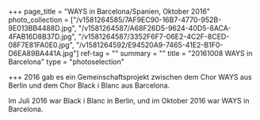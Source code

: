 +++
page_title = "WAYS in Barcelona/Spanien, Oktober 2016"
photo_collection = ["/v1581264585/7AF9EC90-16B7-4770-952B-9E013BB4488D.jpg", "/v1581264587/A68F26D5-9624-40D5-8ACA-4FAB16D8B37D.jpg", "/v1581264587/3352F6F7-06E2-4C2F-8CED-08F7E81FA0E0.jpg", "/v1581264592/E94520A9-7465-41E2-B1F0-D6EA89BA441A.jpg"]
ref-tag = ""
summary = ""
title = "20161008 WAYS in Barcelona"
type = "photoselection"

+++
2016 gab es ein Gemeinschaftsprojekt zwischen dem Chor WAYS aus Berlin und dem Chor Black i Blanc aus Barcelona.

Im Juli 2016 war Black i Blanc in Berlin, und im Oktober 2016 war WAYS in Barcelona.